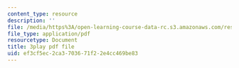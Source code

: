 ```yaml
---
content_type: resource
description: ''
file: /media/https%3A/open-learning-course-data-rc.s3.amazonaws.com/res-10-001-making-science-and-engineering-pictures-a-practical-guide-to-presenting-your-work-spring-2016/ef3cf5ec2ca3703671f22e4cc469be83_zYcRXHYKYTI.pdf
file_type: application/pdf
resourcetype: Document
title: 3play pdf file
uid: ef3cf5ec-2ca3-7036-71f2-2e4cc469be83
---
```

